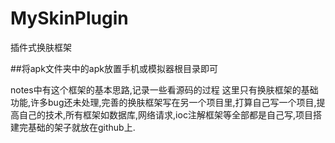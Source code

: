 # MySkinPlugin
插件式换肤框架

##将apk文件夹中的apk放置手机或模拟器根目录即可

notes中有这个框架的基本思路,记录一些看源码的过程
这里只有换肤框架的基础功能,许多bug还未处理,完善的换肤框架写在另一个项目里,打算自己写一个项目,提高自己的技术,所有框架如数据库,网络请求,ioc注解框架等全部都是自己写,项目搭建完基础的架子就放在github上.
